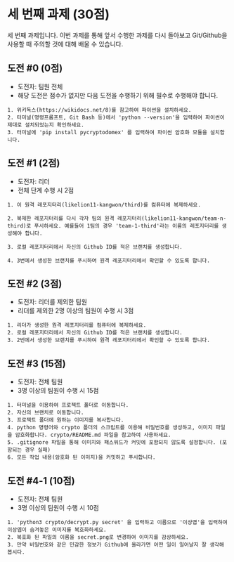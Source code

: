 # 세 번째 과제 (30점)

세 번째 과제입니다. 이번 과제를 통해 앞서 수행한 과제를 다시 돌아보고 Git/Github을 사용할 때 주의할 것에 대해 배울 수 있습니다.

## 도전 #0 (0점)

- 도전자: 팀원 전체
- 해당 도전은 점수가 없지만 다음 도전을 수행하기 위해 필수로 수행해야 합니다.

```
1. 위키독스(https://wikidocs.net/8)를 참고하여 파이썬을 설치하세요.
2. 터미널(명령프롬프트, Git Bash 등)에서 'python --version'을 입력하여 파이썬이 제대로 설치되었는지 확인하세요.
3. 터미널에 'pip install pycryptodomex' 를 입력하여 파이썬 암호화 모듈을 설치합니다.
```

## 도전 #1 (2점)

- 도전자: 리더
- 전체 단계 수행 시 2점

```
1. 이 원격 레포지터리(likelion11-kangwon/third)를 컴퓨터에 복제하세요.

2. 복제한 레포지터리를 다시 각자 팀의 원격 레포지터리(likelion11-kangwon/team-n-third)로 푸시하세요. 예를들어 1팀의 경우 'team-1-third'라는 이름의 레포지터리를 생성해야 합니다.

3. 로컬 레포지터리에서 자신의 Github ID를 적은 브랜치를 생성합니다.

4. 3번에서 생성한 브랜치를 푸시하여 원격 레포지터리에서 확인할 수 있도록 합니다.
```

## 도전 #2 (3점)

- 도전자: 리더를 제외한 팀원
- 리더를 제외한 2명 이상의 팀원이 수행 시 3점

```
1. 리더가 생성한 원격 레포지터리를 컴퓨터에 복제하세요.
2. 로컬 레포지터리에서 자신의 Github ID를 적은 브랜치를 생성합니다.
3. 2번에서 생성한 브랜치를 푸시하여 원격 레포지터리에서 확인할 수 있도록 합니다.
```

## 도전 #3 (15점)

- 도전자: 전체 팀원
- 3명 이상의 팀원이 수행 시 15점

```
1. 터미널을 이용하여 프로젝트 폴더로 이동합니다.
2. 자신의 브랜치로 이동합니다.
3. 프로젝트 폴더에 원하는 이미지를 복사합니다.
4. python 명령어와 crypto 폴더의 스크립트를 이용해 비밀번호를 생성하고, 이미지 파일을 암호화합니다. crypto/README.md 파일을 참고하여 사용하세요.
5. .gitignore 파일을 통해 이미지와 패스워드가 커밋에 포함되지 않도록 설정합니다. (포함되는 경우 실패)
6. 모든 작업 내용(암호화 된 이미지)을 커밋하고 푸시합니다.
```

## 도전 #4-1 (10점)

- 도전자: 전체 팀원
- 3명 이상의 팀원이 수행 시 10점

```
1. 'python3 crypto/decrypt.py secret' 을 입력하고 이름으로 '이상엽'을 입력하여 이상엽이 숨겨놓은 이미지를 복호화하세요.
2. 복호화 된 파일의 이름을 secret.png로 변경하여 이미지를 감상하세요.
3. 만약 비밀번호와 같은 민감한 정보가 Github에 올라가면 어떤 일이 일어날지 잘 생각해봅시다.
```
